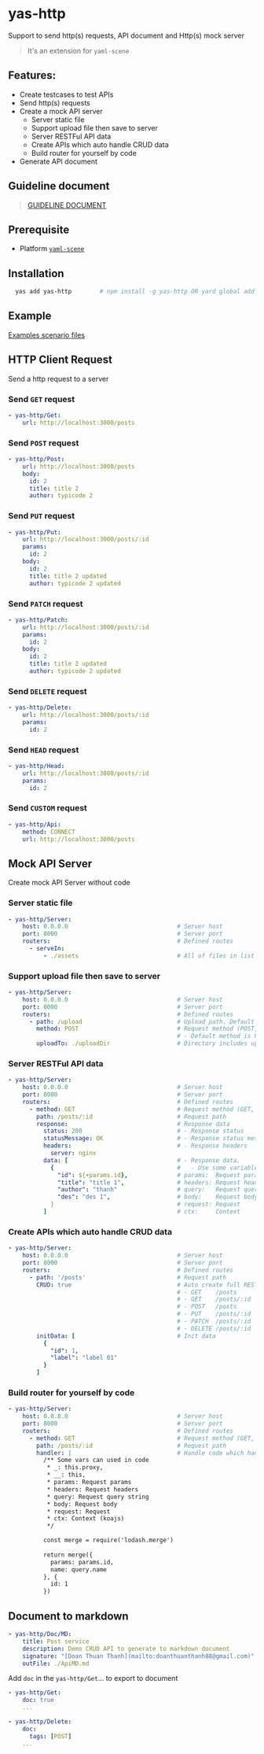# yas-http
Support to send http(s) requests, API document and Http(s) mock server  

> It's an extension for `yaml-scene`  

## Features:
- Create testcases to test APIs
- Send http(s) requests
- Create a mock API server
  - Server static file
  - Support upload file then save to server
  - Server RESTFul API data 
  - Create APIs which auto handle CRUD data  
  - Build router for yourself by code
- Generate API document

## Guideline document
> [GUIDELINE DOCUMENT](./GUIDE.md)

## Prerequisite
- Platform [`yaml-scene`](https://www.npmjs.com/package/yaml-scene)


## Installation

```sh
  yas add yas-http        # npm install -g yas-http OR yard global add yas-http
```

## Example
[Examples scenario files](./scenes/test)

## HTTP Client Request
Send a http request to a server

### Send `GET` request
```yaml
- yas-http/Get:
    url: http://localhost:3000/posts
```

### Send `POST` request
```yaml
- yas-http/Post:
    url: http://localhost:3000/posts
    body:
      id: 2
      title: title 2
      author: typicode 2
```

### Send `PUT` request
```yaml
- yas-http/Put:
    url: http://localhost:3000/posts/:id
    params:
      id: 2
    body:
      id: 2
      title: title 2 updated
      author: typicode 2 updated
```

### Send `PATCH` request
```yaml
- yas-http/Patch:
    url: http://localhost:3000/posts/:id
    params:
      id: 2
    body:
      id: 2
      title: title 2 updated
      author: typicode 2 updated
```

### Send `DELETE` request
```yaml
- yas-http/Delete:
    url: http://localhost:3000/posts/:id
    params:
      id: 2
```

### Send `HEAD` request
```yaml
- yas-http/Head:
    url: http://localhost:3000/posts/:id
    params:
      id: 2
```

### Send `CUSTOM` request
```yaml
- yas-http/Api:
    method: CONNECT
    url: http://localhost:3000/posts
```

## Mock API Server
Create mock API Server without code

### Server static file
```yaml
- yas-http/Server:
    host: 0.0.0.0                               # Server host
    port: 8000                                  # Server port
    routers:                                    # Defined routes
      - serveIn: 
          - ./assets                            # All of files in list will be served after request to
```

### Support upload file then save to server
```yaml
- yas-http/Server:
    host: 0.0.0.0                               # Server host
    port: 8000                                  # Server port
    routers:                                    # Defined routes
      - path: /upload                           # Upload path. Default method is POST
        method: POST                            # Request method (POST, PUT, PATCH, DELETE, HEAD)
                                                # - Default method is POST
        uploadTo: ./uploadDir                   # Directory includes uploading files
```

### Server RESTFul API data 
```yaml
- yas-http/Server:
    host: 0.0.0.0                               # Server host
    port: 8000                                  # Server port
    routers:                                    # Defined routes
      - method: GET                             # Request method (GET, POST, PUT, PATCH, DELETE, HEAD) (Default: GET)
        path: /posts/:id                        # Request path
        response:                               # Response data
          status: 200                           # - Response status
          statusMessage: OK                     # - Response status message
          headers:                              # - Response headers
            server: nginx
          data: [                               # - Response data. 
            {                                   #   - Use some variables to replace value to response
              "id": ${+params.id},              # params:  Request params (/:id)
              "title": "title 1",               # headers: Request headers
              "author": "thanh"                 # query:   Request querystring (?name=thanh)
              "des": "des 1",                   # body:    Request body
            }                                   # request: Request
          ]                                     # ctx:     Context
```

### Create APIs which auto handle CRUD data  
```yaml
- yas-http/Server:
    host: 0.0.0.0                               # Server host
    port: 8000                                  # Server port
    routers:                                    # Defined routes
      - path: '/posts'                          # Request path
        CRUD: true                              # Auto create full RESTful API
                                                # - GET    /posts            : Return list posts
                                                # - GET    /posts/:id        : Return post details by id
                                                # - POST   /posts            : Create a new post
                                                # - PUT    /posts/:id        : Replace entity of post to new post
                                                # - PATCH  /posts/:id        : Only update some properties of post
                                                # - DELETE /posts/:id        : Delete a post by id
        initData: [                             # Init data
          {
            "id": 1,
            "label": "label 01"
          }
        ]
```

### Build router for yourself by code
```yaml
- yas-http/Server:
    host: 0.0.0.0                               # Server host
    port: 8000                                  # Server port
    routers:                                    # Defined routes
      - method: GET                             # Request method (GET, POST, PUT, PATCH, DELETE, HEAD) (Default: GET)
        path: /posts/:id                        # Request path
        handler: |                              # Handle code which handle request and response data
          /** Some vars can used in code
           * _: this.proxy, 
           * __: this, 
           * params: Request params
           * headers: Request headers
           * query: Request query string
           * body: Request body
           * request: Request
           * ctx: Context (koajs)
           */

          const merge = require('lodash.merge')
          
          return merge({
            params: params.id,
            name: query.name
          }, {
            id: 1
          })
```

## Document to markdown

```yaml
- yas-http/Doc/MD:
    title: Post service
    description: Demo CRUD API to generate to markdown document
    signature: "[Doan Thuan Thanh](mailto:doanthuanthanh88@gmail.com)"
    outFile: ./ApiMD.md
```

Add `doc` in the `yas-http/Get`... to export to document
```yaml
- yas-http/Get:
    doc: true
    ...
```

```yaml
- yas-http/Delete:
    doc: 
      tags: [POST]
    ...
```